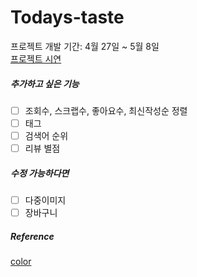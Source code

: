 # Todays-taste
프로젝트 개발 기간: 4월 27일 ~ 5월 8일    
[프로젝트 시연](https://port-0-todays-taste-4c7jj2blhe0wpv6.sel4.cloudtype.app/articles/product/)





##### 추가하고 싶은 기능
-[ ] 조회수, 스크랩수, 좋아요수, 최신작성순 정렬
- [ ] 태그
- [ ] 검색어 순위
- [ ] 리뷰 별점
##### 수정 가능하다면
- [ ] 다중이미지
- [ ] 장바구니 
##### Reference
[color](https://colorhunt.co/palette/fff8d6f7e1aea4d0a4617a55)
